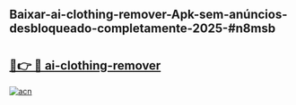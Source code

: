 ## Baixar-ai-clothing-remover-Apk-sem-anúncios-desbloqueado-completamente-2025-#n8msb

# <h2><a href="https://ainizakaria.my?title=ai-clothing-remover&ref=20M">🔗👉 🔴 ai-clothing-remover</a></h2>

[![acn](https://github.com/user-attachments/assets/0f9c940e-d8b0-45ae-aac7-cd30a18b3e1c)](https://ainizakaria.my?title=ai-clothing-remover&ref=20M)

